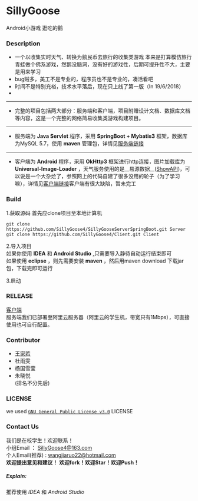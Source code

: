 # SillyGoose
Android小游戏 逛吃的鹅
### Description
  + 一个以收集实时天气、转换为鹅民币去旅行的收集类游戏
    本来是打算模仿旅行青蛙做个佛系游戏，然鹅没脑洞，没有好的游戏性，后期可提升性不大，主要是用来学习
  + bug贼多，美工不是专业的，程序员也不是专业的，凑活看吧
  + 时间不是特别充裕，技术水平落后，现在只上线了第一版（In 19/6/2018）
  +
---
  + 完整的项目包括两大部分：服务端和客户端，项目附赠设计文档、数据库文档等内容，这是一个完整的网络简易收集类游戏构建项目。
---
  + 服务端为 __Java Servlet__ 程序，采用 __SpringBoot + Mybatis3__ 框架，数据库为MySQL 5.7，使用 __maven__ 管理包，详情见[服务端链接](https://github.com/SillyGoose4/SillyGooseServerSpringBoot)
---
  + 客户端为 __Android__ 程序，采用 __OkHttp3__ 框架进行http连接，图片加载库为 __Universal-Image-Loader__ ，天气服务使用的是__易源数据__([ShowAPI](https://www.showapi.com/))，可以说是一个大杂烩了，参照网上的代码自建了很多没用的轮子（为了学习嘛），详情见[客户端链接](https://github.com/SillyGoose4/Client)客户端有很大缺陷，暂未完工

### Build

1.获取源码
首先应clone项目至本地计算机  

    git clone https://github.com/SillyGoose4/SillyGooseServerSpringBoot.git Server
    git clone https://github.com/SillyGoose4/Client.git Client

2.导入项目  
如果你使用 __IDEA__ 和 __Android Studio__ ,只需要导入静待自动运行结束即可  
如果使用 __eclipse__ ，则先需要安装 __maven__ ，然后用maven download 下载jar包，下载完即可运行

3.启动  


### RELEASE
[客户端](https://github.com/SillyGoose4/Client/raw/master/app/build/outputs/apk/release/%E9%80%9B%E5%90%83%E7%9A%84%E9%B9%851.0.9.apk)  
服务端我们已部署至阿里云服务器（阿里云的学生机，带宽只有1Mbps），可直接使用也可自行配置。


### Contributor  
* [王家若](http://github.com/wjr22)
* 杜雨雯
* 杨国雪莹
* 朱晓悦  
(排名不分先后)  

### LICENSE
we used [`GNU General Public License v3.0`](/SillyGoose/LICENSE) LICENSE
### Contact Us
我们是在校学生！欢迎联系！  
小组Email    ： SillyGoose4@163.com  
个人Email(推荐)   : wangjiaruo22@hotmail.com  
__欢迎提出意见和建议！__
__欢迎fork！欢迎Star！欢迎Push！__
##### Explain:
推荐使用 _IDEA_ 和 _Android Studio_

